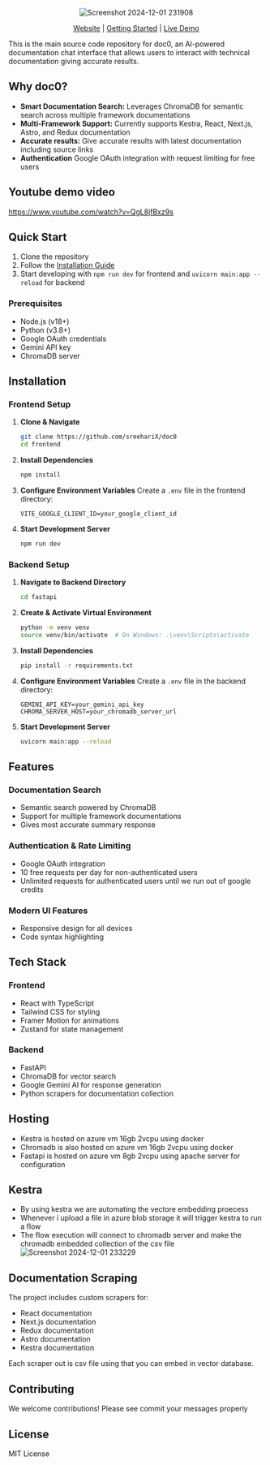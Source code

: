 <div align="center">
  

![Screenshot 2024-12-01 231908](https://github.com/user-attachments/assets/cc3c4007-a255-45fb-a453-17fb2c7bf24e)

[Website] | [Getting Started] | [Live Demo]
</div>

This is the main source code repository for doc0, an AI-powered documentation chat interface that allows users to interact with technical documentation giving accurate results.

## Why doc0?

- **Smart Documentation Search:** Leverages ChromaDB for semantic search across multiple framework documentations
- **Multi-Framework Support:** Currently supports Kestra, React, Next.js, Astro, and Redux documentation
- **Accurate results:** Give accurate results with latest documentation including source links 
- **Authentication** Google OAuth integration with request limiting for free users


## Youtube demo video 

https://www.youtube.com/watch?v=QgL8jfBxz9s

## Quick Start

1. Clone the repository
2. Follow the [Installation Guide](#installation)
3. Start developing with `npm run dev` for frontend and `uvicorn main:app --reload` for backend

### Prerequisites
- Node.js (v18+)
- Python (v3.8+)
- Google OAuth credentials
- Gemini API key
- ChromaDB server

## Installation
### Frontend Setup

1. **Clone & Navigate**
   ```bash
   git clone https://github.com/sreehariX/doc0
   cd frontend
   ```

2. **Install Dependencies**
   ```bash
   npm install
   ```

3. **Configure Environment Variables**
   Create a `.env` file in the frontend directory:
   ```env
   VITE_GOOGLE_CLIENT_ID=your_google_client_id
   ```

4. **Start Development Server**
   ```bash
   npm run dev
   ```

### Backend Setup

1. **Navigate to Backend Directory**
   ```bash
   cd fastapi
   ```

2. **Create & Activate Virtual Environment**
   ```bash
   python -m venv venv
   source venv/bin/activate  # On Windows: .\venv\Scripts\activate
   ```

3. **Install Dependencies**
   ```bash
   pip install -r requirements.txt
   ```

4. **Configure Environment Variables**
   Create a `.env` file in the backend directory:
   ```env
   GEMINI_API_KEY=your_gemini_api_key
   CHROMA_SERVER_HOST=your_chromadb_server_url
   ```

5. **Start Development Server**
   ```bash
   uvicorn main:app --reload
   ```

## Features

### Documentation Search
- Semantic search powered by ChromaDB
- Support for multiple framework documentations
- Gives most accurate summary response

### Authentication & Rate Limiting
- Google OAuth integration
- 10 free requests per day for non-authenticated users
- Unlimited requests for authenticated users until we run out of google credits

### Modern UI Features
- Responsive design for all devices
- Code syntax highlighting

## Tech Stack

### Frontend
- React with TypeScript
- Tailwind CSS for styling
- Framer Motion for animations
- Zustand for state management

### Backend
- FastAPI
- ChromaDB for vector search
- Google Gemini AI for response generation
- Python scrapers for documentation collection


## Hosting 

- Kestra is hosted on azure vm 16gb 2vcpu  using docker
- Chromadb is also hosted on azure vm 16gb 2vcpu  using docker
- Fastapi is hosted on azure vm 8gb 2vcpu using apache server for configuration


## Kestra 


- By using kestra we are automating the vectore embedding proecess
- Whenever i upload a file in azure blob storage it will trigger kestra to run a flow
- The flow execution will connect to chromadb server and make the chromadb embedded collection of the csv file
![Screenshot 2024-12-01 233229](https://github.com/user-attachments/assets/cdce15b6-2b32-4861-874f-0c45849e8e0e)
## Documentation Scraping

The project includes custom scrapers for:
- React documentation
- Next.js documentation
- Redux documentation
- Astro documentation
- Kestra documentation

Each scraper out is csv file using that you can embed in vector database.

## Contributing

We welcome contributions! Please see commit your messages properly

## License

MIT License

[Website]: https://doc0.vercel.app/
[Getting Started]: #quick-start
[Live Demo]: https://youtu.be/QgL8jfBxz9s?si=_5f9TBM6-iT-zhVb
